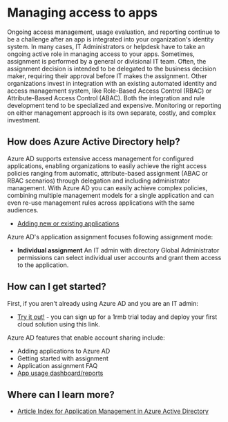 <properties
    pageTitle="Managing access to apps using Azure AD | Azure"
    description="Describes how Azure Active Directory enables organizations to specify the apps to which each user has access."
    services="active-directory"
    documentationcenter=""
    author="femila"
    manager="femila"
    editor="" />
<tags
    ms.assetid="b0829f18-9e57-4107-925d-5f0457d81671"
    ms.service="active-directory"
    ms.workload="identity"
    ms.tgt_pltfrm="na"
    ms.devlang="na"
    ms.topic="article"
    ms.date="02/22/2017"
    wacn.date=""
    ms.author="markvi" />

# Managing access to apps
Ongoing access management, usage evaluation, and reporting continue to be a challenge after an app is integrated into your organization's identity system. In many cases, IT Administrators or helpdesk have to take an ongoing active role in managing access to your apps. Sometimes, assignment is performed by a general or divisional IT team. Often, the assignment decision is intended to be delegated to the business decision maker, requiring their approval before IT makes the assignment.  Other organizations invest in integration with an existing automated identity and access management system, like Role-Based Access Control (RBAC) or Attribute-Based Access Control (ABAC). Both the integration and rule development tend to be specialized and expensive. Monitoring or reporting on either management approach is its own separate, costly, and complex investment.

## How does Azure Active Directory help?
 Azure AD supports extensive access management for configured applications, enabling organizations to easily achieve the right access policies ranging from automatic, attribute-based assignment (ABAC or RBAC scenarios) through delegation and including administrator management. With Azure AD you can easily achieve complex policies, combining multiple management models for a single application and can even re-use management rules across applications with the same audiences.

- [Adding new or existing applications](/documentation/articles/active-directory-sso-integrate-saas-apps/)

 Azure AD's application assignment focuses following assignment mode:

- **Individual assignment** An IT admin with directory Global Administrator permissions can select individual user accounts and grant them access to the application.


## How can I get started?

First, if you aren't already using Azure AD and you are an IT admin:

- [Try it out!](/pricing/1rmb-trial/) - you can sign up for a 1rmb trial today and deploy your first cloud solution using this link.

Azure AD features that enable account sharing include:

- Adding applications to Azure AD
- Getting started with assignment
- Application assignment FAQ
- [App usage dashboard/reports](/documentation/articles/active-directory-passwords-get-insights/)

## Where can I learn more?

- [Article Index for Application Management in Azure Active Directory](/documentation/articles/active-directory-apps-index/)
